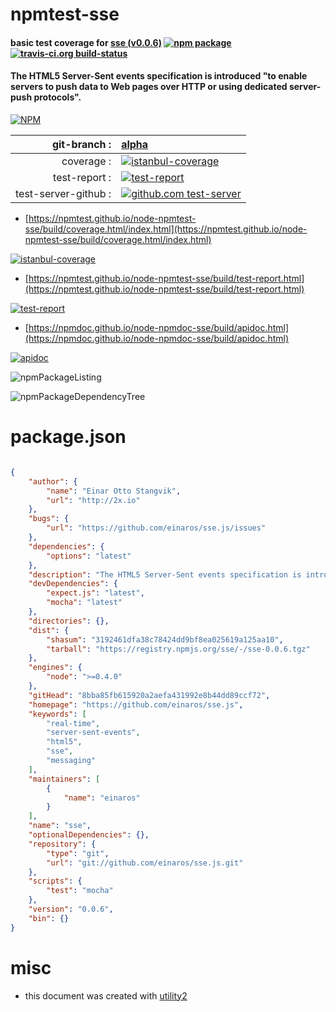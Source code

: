 # npmtest-sse

#### basic test coverage for  [sse (v0.0.6)](https://github.com/einaros/sse.js)  [![npm package](https://img.shields.io/npm/v/npmtest-sse.svg?style=flat-square)](https://www.npmjs.org/package/npmtest-sse) [![travis-ci.org build-status](https://api.travis-ci.org/npmtest/node-npmtest-sse.svg)](https://travis-ci.org/npmtest/node-npmtest-sse)

#### The HTML5 Server-Sent events specification is introduced "to enable servers to push data to Web pages over HTTP or using dedicated server-push protocols".

[![NPM](https://nodei.co/npm/sse.png?downloads=true&downloadRank=true&stars=true)](https://www.npmjs.com/package/sse)

| git-branch : | [alpha](https://github.com/npmtest/node-npmtest-sse/tree/alpha)|
|--:|:--|
| coverage : | [![istanbul-coverage](https://npmtest.github.io/node-npmtest-sse/build/coverage.badge.svg)](https://npmtest.github.io/node-npmtest-sse/build/coverage.html/index.html)|
| test-report : | [![test-report](https://npmtest.github.io/node-npmtest-sse/build/test-report.badge.svg)](https://npmtest.github.io/node-npmtest-sse/build/test-report.html)|
| test-server-github : | [![github.com test-server](https://npmtest.github.io/node-npmtest-sse/GitHub-Mark-32px.png)](https://npmtest.github.io/node-npmtest-sse/build/app/index.html) | | build-artifacts : | [![build-artifacts](https://npmtest.github.io/node-npmtest-sse/glyphicons_144_folder_open.png)](https://github.com/npmtest/node-npmtest-sse/tree/gh-pages/build)|

- [https://npmtest.github.io/node-npmtest-sse/build/coverage.html/index.html](https://npmtest.github.io/node-npmtest-sse/build/coverage.html/index.html)

[![istanbul-coverage](https://npmtest.github.io/node-npmtest-sse/build/screenCapture.buildCi.browser.%252Ftmp%252Fbuild%252Fcoverage.lib.html.png)](https://npmtest.github.io/node-npmtest-sse/build/coverage.html/index.html)

- [https://npmtest.github.io/node-npmtest-sse/build/test-report.html](https://npmtest.github.io/node-npmtest-sse/build/test-report.html)

[![test-report](https://npmtest.github.io/node-npmtest-sse/build/screenCapture.buildCi.browser.%252Ftmp%252Fbuild%252Ftest-report.html.png)](https://npmtest.github.io/node-npmtest-sse/build/test-report.html)

- [https://npmdoc.github.io/node-npmdoc-sse/build/apidoc.html](https://npmdoc.github.io/node-npmdoc-sse/build/apidoc.html)

[![apidoc](https://npmdoc.github.io/node-npmdoc-sse/build/screenCapture.buildCi.browser.%252Ftmp%252Fbuild%252Fapidoc.html.png)](https://npmdoc.github.io/node-npmdoc-sse/build/apidoc.html)

![npmPackageListing](https://npmtest.github.io/node-npmtest-sse/build/screenCapture.npmPackageListing.svg)

![npmPackageDependencyTree](https://npmtest.github.io/node-npmtest-sse/build/screenCapture.npmPackageDependencyTree.svg)



# package.json

```json

{
    "author": {
        "name": "Einar Otto Stangvik",
        "url": "http://2x.io"
    },
    "bugs": {
        "url": "https://github.com/einaros/sse.js/issues"
    },
    "dependencies": {
        "options": "latest"
    },
    "description": "The HTML5 Server-Sent events specification is introduced \"to enable servers to push data to Web pages over HTTP or using dedicated server-push protocols\".",
    "devDependencies": {
        "expect.js": "latest",
        "mocha": "latest"
    },
    "directories": {},
    "dist": {
        "shasum": "3192461dfa38c78424dd9bf8ea025619a125aa10",
        "tarball": "https://registry.npmjs.org/sse/-/sse-0.0.6.tgz"
    },
    "engines": {
        "node": ">=0.4.0"
    },
    "gitHead": "8bba85fb615920a2aefa431992e8b44dd89ccf72",
    "homepage": "https://github.com/einaros/sse.js",
    "keywords": [
        "real-time",
        "server-sent-events",
        "html5",
        "sse",
        "messaging"
    ],
    "maintainers": [
        {
            "name": "einaros"
        }
    ],
    "name": "sse",
    "optionalDependencies": {},
    "repository": {
        "type": "git",
        "url": "git://github.com/einaros/sse.js.git"
    },
    "scripts": {
        "test": "mocha"
    },
    "version": "0.0.6",
    "bin": {}
}
```



# misc
- this document was created with [utility2](https://github.com/kaizhu256/node-utility2)
